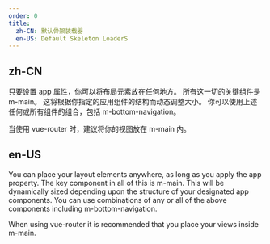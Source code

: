 ```yaml
---
order: 0
title:
  zh-CN: 默认骨架装载器
  en-US: Default Skeleton LoaderS
---
```


## zh-CN

 只要设置 app 属性，你可以将布局元素放在任何地方。 所有这一切的关键组件是 m-main。 这将根据你指定的应用组件的结构而动态调整大小。 你可以使用上述任何或所有组件的组合，包括 m-bottom-navigation。

当使用 vue-router 时，建议将你的视图放在 m-main 内。

## en-US

You can place your layout elements anywhere, as long as you apply the app property. The key component in all of this is m-main. This will be dynamically sized depending upon the structure of your designated app components. You can use combinations of any or all of the above components including m-bottom-navigation.

When using vue-router it is recommended that you place your views inside m-main.
